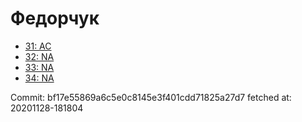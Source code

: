 # Федорчук
- [31: AC](31.md)
- [32: NA](32.md)
- [33: NA](33.md)
- [34: NA](34.md)

Commit: bf17e55869a6c5e0c8145e3f401cdd71825a27d7
 fetched at: 20201128-181804
